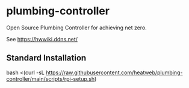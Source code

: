 # plumbing-controller
Open Source Plumbing Controller for achieving net zero.

See https://hwwiki.ddns.net/


## Standard Installation

 bash <(curl -sL https://raw.githubusercontent.com/heatweb/plumbing-controller/main/scripts/rpi-setup.sh)

